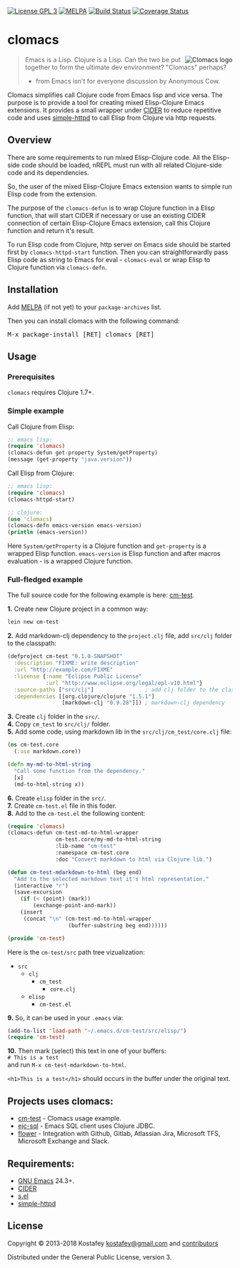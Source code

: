 [![License GPL 3](https://img.shields.io/badge/license-GPL_3-green.svg)](http://www.gnu.org/licenses/gpl-3.0.txt)
[![MELPA](https://melpa.org/packages/clomacs-badge.svg)](https://melpa.org/#/clomacs)
[![Build Status](https://api.travis-ci.org/clojure-emacs/clomacs.svg?branch=master)](https://travis-ci.org/clojure-emacs/clomacs#)
[![Coverage Status](https://coveralls.io/repos/github/clojure-emacs/clomacs/badge.svg?branch=master)](https://coveralls.io/github/clojure-emacs/clomacs?branch=master)

# clomacs

<img src="http://4.bp.blogspot.com/-xkvH6ps4Rk8/Unj5u2sKj0I/AAAAAAAAAHQ/lVi6e2EpnmU/s1600/clomacs.png"
 alt="Clomacs logo" align="right" />

> Emacs is a Lisp. Clojure is a Lisp. Can the two be put together to form the
> ultimate dev environment? "Clomacs" perhaps?
> * from Emacs isn't for everyone discussion by Anonymous Cow.

Clomacs simplifies call Clojure code from Emacs lisp and vice versa. The purpose
is to provide a tool for creating mixed Elisp-Clojure Emacs extensions. It
provides a small wrapper under [CIDER](https://github.com/clojure-emacs/cider)
to reduce repetitive code and uses
[simple-httpd](https://github.com/skeeto/emacs-web-server) to call Elisp from
Clojure via http requests.

## Overview

There are some requirements to run mixed Elisp-Clojure code. All the Elisp-side
code should be loaded, nREPL must run with all related Clojure-side code and
its dependencies.

So, the user of the mixed Elisp-Clojure Emacs extension wants to simple run
Elisp code from the extension.

The purpose of the `clomacs-defun` is to wrap Clojure function in a Elisp
function, that will start CIDER if necessary or use an existing CIDER connection
of certain Elisp-Clojure Emacs extension, call this Clojure function and return
it's result.

To run Elisp code from Clojure, http server on Emacs side should be started
first by `clomacs-httpd-start` function. Then you can straightforwardly pass
Elisp code as string to Emacs for eval - `clomacs-eval` or wrap Elisp to Clojure
function via `clomacs-defn`.

## Installation

Add [MELPA](https://github.com/melpa/melpa#usage) (if not yet) to your
`package-archives` list.

Then you can install clomacs with the following command:

<kbd>M-x package-install [RET] clomacs [RET]</kbd>


## Usage

### Prerequisites

`clomacs` requires Clojure 1.7+.

### Simple example

Call Clojure from Elisp:
```lisp
;; emacs lisp:
(require 'clomacs)
(clomacs-defun get-property System/getProperty)
(message (get-property "java.version"))
```
Call Elisp from Clojure:
```lisp
;; emacs lisp:
(require 'clomacs)
(clomacs-httpd-start)
```
```clojure
;; clojure:
(use 'clomacs)
(clomacs-defn emacs-version emacs-version)
(println (emacs-version))
```

Here `System/getProperty` is a Clojure function and `get-property` is a wrapped
Elisp function. `emacs-version` is Elisp function and after macros evaluation -
is a wrapped Clojure function.

### Full-fledged example

The full source code for the following example is here:
[cm-test](https://github.com/kostafey/cm-test).

**1.** Create new Clojure project in a common way:

```bash
lein new cm-test
```

**2.** Add markdown-clj dependency to the `project.clj` file, add `src/clj`
  folder to the classpath:

```clojure
(defproject cm-test "0.1.0-SNAPSHOT"
  :description "FIXME: write description"
  :url "http://example.com/FIXME"
  :license {:name "Eclipse Public License"
            :url "http://www.eclipse.org/legal/epl-v10.html"}
  :source-paths ["src/clj"]                ; add clj folder to the classpath
  :dependencies [[org.clojure/clojure "1.5.1"]
                 [markdown-clj "0.9.28"]]) ; markdown-clj dependency
```

**3.** Create `clj` folder in the `src/`.<br/>
**4.** Copy `cm_test` to `src/clj/` folder.<br/>
**5.** Add some code, using markdown lib in the `src/clj/cm_test/core.clj` file:

```Clojure
(ns cm-test.core
  (:use markdown.core))

(defn my-md-to-html-string
  "Call some function from the dependency."
  [x]
  (md-to-html-string x))
```

**6.** Create `elisp` folder in the `src/`.<br/>
**7.** Create `cm-test.el` file in this foder.<br/>
**8.** Add to the `cm-test.el` the following content:

```lisp
(require 'clomacs)
(clomacs-defun cm-test-md-to-html-wrapper
               cm-test.core/my-md-to-html-string
               :lib-name "cm-test"
               :namespace cm-test.core
               :doc "Convert markdown to html via Clojure lib.")

(defun cm-test-mdarkdown-to-html (beg end)
  "Add to the selected markdown text it's html representation."
  (interactive "r")
  (save-excursion
    (if (< (point) (mark))
        (exchange-point-and-mark))
    (insert
     (concat "\n" (cm-test-md-to-html-wrapper
                   (buffer-substring beg end))))))

(provide 'cm-test)
```

Here is the `cm-test/src` path tree vizualization:
* `src`
   * `clj`
      * `cm_test`
         * `core.clj`
   * `elisp`
      * `cm-test.el`

**9.** So, it can be used in your `.emacs` via:

```lisp
(add-to-list 'load-path "~/.emacs.d/cm-test/src/elisp/")
(require 'cm-test)
```

**10.** Then mark (select) this text in one of your buffers: <br>
`# This is a test`<br>
and run `M-x cm-test-mdarkdown-to-html`.

`<h1>This is a test</h1>` should occurs in the buffer under the original text.

## Projects uses clomacs:

* [cm-test](https://github.com/kostafey/cm-test) - Clomacs usage example.
* [ejc-sql](https://github.com/kostafey/ejc-sql) - Emacs SQL client uses
Clojure JDBC.
* [flower](https://github.com/PositiveTechnologies/flower) - Integration with
Github, Gitlab, Atlassian Jira, Microsoft TFS, Microsoft Exchange and Slack.

## Requirements:

* [GNU Emacs](http://www.gnu.org/software/emacs/emacs.html) 24.3+.
* [CIDER](https://github.com/clojure-emacs/cider)
* [s.el](https://github.com/magnars/s.el)
* [simple-httpd](https://github.com/skeeto/emacs-web-server)

## License

Copyright © 2013-2018 Kostafey <kostafey@gmail.com> and
[contributors](https://github.com/clojure-emacs/clomacs/graphs/contributors)

Distributed under the General Public License, version 3.
